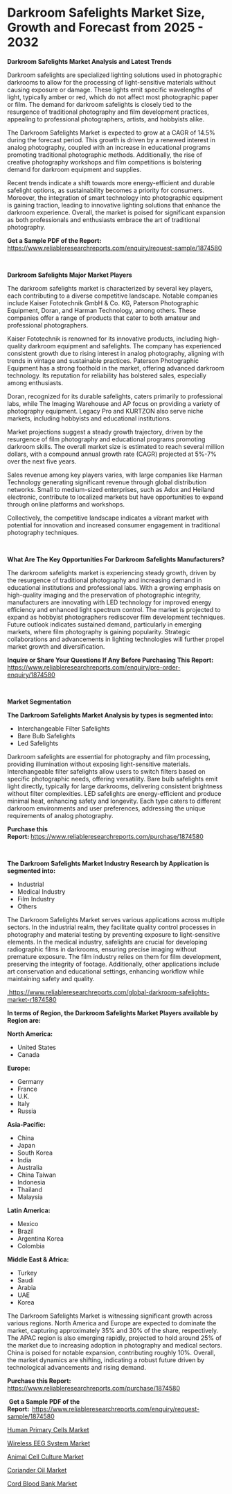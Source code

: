 <p><h1>Darkroom Safelights Market Size, Growth and Forecast from 2025 - 2032</h1></p><p><strong>Darkroom Safelights Market Analysis and Latest Trends</strong></p>
<p><p>Darkroom safelights are specialized lighting solutions used in photographic darkrooms to allow for the processing of light-sensitive materials without causing exposure or damage. These lights emit specific wavelengths of light, typically amber or red, which do not affect most photographic paper or film. The demand for darkroom safelights is closely tied to the resurgence of traditional photography and film development practices, appealing to professional photographers, artists, and hobbyists alike.</p><p>The Darkroom Safelights Market is expected to grow at a CAGR of 14.5% during the forecast period. This growth is driven by a renewed interest in analog photography, coupled with an increase in educational programs promoting traditional photographic methods. Additionally, the rise of creative photography workshops and film competitions is bolstering demand for darkroom equipment and supplies.</p><p>Recent trends indicate a shift towards more energy-efficient and durable safelight options, as sustainability becomes a priority for consumers. Moreover, the integration of smart technology into photographic equipment is gaining traction, leading to innovative lighting solutions that enhance the darkroom experience. Overall, the market is poised for significant expansion as both professionals and enthusiasts embrace the art of traditional photography.</p></p>
<p><strong>Get a Sample PDF of the Report:&nbsp;</strong> <a href="https://www.reliableresearchreports.com/enquiry/request-sample/1874580?utm_campaign=3278&utm_medium=2&utm_source=Github&utm_content=ia&utm_term=05042025&utm_id=darkroom-safelights">https://www.reliableresearchreports.com/enquiry/request-sample/1874580</a></p>
<p>&nbsp;</p>
<p><strong>Darkroom Safelights Major Market Players</strong></p>
<p><p>The darkroom safelights market is characterized by several key players, each contributing to a diverse competitive landscape. Notable companies include Kaiser Fototechnik GmbH & Co. KG, Paterson Photographic Equipment, Doran, and Harman Technology, among others. These companies offer a range of products that cater to both amateur and professional photographers.</p><p>Kaiser Fototechnik is renowned for its innovative products, including high-quality darkroom equipment and safelights. The company has experienced consistent growth due to rising interest in analog photography, aligning with trends in vintage and sustainable practices. Paterson Photographic Equipment has a strong foothold in the market, offering advanced darkroom technology. Its reputation for reliability has bolstered sales, especially among enthusiasts.</p><p>Doran, recognized for its durable safelights, caters primarily to professional labs, while The Imaging Warehouse and AP focus on providing a variety of photography equipment. Legacy Pro and KURTZON also serve niche markets, including hobbyists and educational institutions.</p><p>Market projections suggest a steady growth trajectory, driven by the resurgence of film photography and educational programs promoting darkroom skills. The overall market size is estimated to reach several million dollars, with a compound annual growth rate (CAGR) projected at 5%-7% over the next five years.</p><p>Sales revenue among key players varies, with large companies like Harman Technology generating significant revenue through global distribution networks. Small to medium-sized enterprises, such as Adox and Heiland electronic, contribute to localized markets but have opportunities to expand through online platforms and workshops.</p><p>Collectively, the competitive landscape indicates a vibrant market with potential for innovation and increased consumer engagement in traditional photography techniques.</p></p>
<p>&nbsp;</p>
<p><strong>What Are The Key Opportunities For Darkroom Safelights Manufacturers?</strong></p>
<p><p>The darkroom safelights market is experiencing steady growth, driven by the resurgence of traditional photography and increasing demand in educational institutions and professional labs. With a growing emphasis on high-quality imaging and the preservation of photographic integrity, manufacturers are innovating with LED technology for improved energy efficiency and enhanced light spectrum control. The market is projected to expand as hobbyist photographers rediscover film development techniques. Future outlook indicates sustained demand, particularly in emerging markets, where film photography is gaining popularity. Strategic collaborations and advancements in lighting technologies will further propel market growth and diversification.</p></p>
<p><strong>Inquire or Share Your Questions If Any Before Purchasing This Report:</strong> <a href="https://www.reliableresearchreports.com/enquiry/pre-order-enquiry/1874580?utm_campaign=3278&utm_medium=2&utm_source=Github&utm_content=ia&utm_term=05042025&utm_id=darkroom-safelights">https://www.reliableresearchreports.com/enquiry/pre-order-enquiry/1874580</a></p>
<p>&nbsp;</p>
<p><strong>Market Segmentation</strong></p>
<p><strong>The Darkroom Safelights Market Analysis by types is segmented into:</strong></p>
<p><ul><li>Interchangeable Filter Safelights</li><li>Bare Bulb Safelights</li><li>Led Safelights</li></ul></p>
<p><p>Darkroom safelights are essential for photography and film processing, providing illumination without exposing light-sensitive materials. Interchangeable filter safelights allow users to switch filters based on specific photographic needs, offering versatility. Bare bulb safelights emit light directly, typically for large darkrooms, delivering consistent brightness without filter complexities. LED safelights are energy-efficient and produce minimal heat, enhancing safety and longevity. Each type caters to different darkroom environments and user preferences, addressing the unique requirements of analog photography.</p></p>
<p><strong>Purchase this Report:&nbsp;</strong><a href="https://www.reliableresearchreports.com/purchase/1874580?utm_campaign=3278&utm_medium=2&utm_source=Github&utm_content=ia&utm_term=05042025&utm_id=darkroom-safelights">https://www.reliableresearchreports.com/purchase/1874580</a></p>
<p>&nbsp;</p>
<p><strong>The Darkroom Safelights Market Industry Research by Application is segmented into:</strong></p>
<p><ul><li>Industrial</li><li>Medical Industry</li><li>Film Industry</li><li>Others</li></ul></p>
<p><p>The Darkroom Safelights Market serves various applications across multiple sectors. In the industrial realm, they facilitate quality control processes in photography and material testing by preventing exposure to light-sensitive elements. In the medical industry, safelights are crucial for developing radiographic films in darkrooms, ensuring precise imaging without premature exposure. The film industry relies on them for film development, preserving the integrity of footage. Additionally, other applications include art conservation and educational settings, enhancing workflow while maintaining safety and quality.</p></p>
<p><a href="https://www.reliableresearchreports.com/global-darkroom-safelights-market-r1874580?utm_campaign=3278&utm_medium=2&utm_source=Github&utm_content=ia&utm_term=05042025&utm_id=darkroom-safelights">&nbsp;https://www.reliableresearchreports.com/global-darkroom-safelights-market-r1874580</a></p>
<p><strong>In terms of Region, the Darkroom Safelights Market Players available by Region are:</strong></p>
<p>
    <p> <strong> North America: </strong>
        <ul>
            <li>United States</li>
            <li>Canada</li>
        </ul>
        </p> 
    <p> <strong> Europe: </strong>
        <ul>
            <li>Germany</li>
            <li>France</li>
            <li>U.K.</li>
            <li>Italy</li>
            <li>Russia</li>
        </ul>
        </p> 
    <p> <strong> Asia-Pacific: </strong>
        <ul>
            <li>China</li>
            <li>Japan</li>
            <li>South Korea</li>
            <li>India</li>
            <li>Australia</li>
            <li>China Taiwan</li>
            <li>Indonesia</li>
            <li>Thailand</li>
            <li>Malaysia</li>
        </ul>
        </p> 
    <p> <strong> Latin America: </strong>
        <ul>
            <li>Mexico</li>
            <li>Brazil</li>
            <li>Argentina Korea</li>
            <li>Colombia</li>
        </ul>
        </p> 
    <p> <strong> Middle East & Africa: </strong>
        <ul>
            <li>Turkey</li>
            <li>Saudi</li>
            <li>Arabia</li>
            <li>UAE</li>
            <li>Korea</li>
        </ul>
    </p>
    </p>
<p><p>The Darkroom Safelights Market is witnessing significant growth across various regions. North America and Europe are expected to dominate the market, capturing approximately 35% and 30% of the share, respectively. The APAC region is also emerging rapidly, projected to hold around 25% of the market due to increasing adoption in photography and medical sectors. China is poised for notable expansion, contributing roughly 10%. Overall, the market dynamics are shifting, indicating a robust future driven by technological advancements and rising demand.</p></p>
<p><strong>Purchase this Report: </strong><a href="https://www.reliableresearchreports.com/purchase/1874580?utm_campaign=3278&utm_medium=2&utm_source=Github&utm_content=ia&utm_term=05042025&utm_id=darkroom-safelights">https://www.reliableresearchreports.com/purchase/1874580</a></p>
<p>&nbsp;<strong>Get a Sample PDF of the Report:&nbsp;&nbsp;</strong><a href="https://www.reliableresearchreports.com/enquiry/request-sample/1874580?utm_campaign=3278&utm_medium=2&utm_source=Github&utm_content=ia&utm_term=05042025&utm_id=darkroom-safelights">https://www.reliableresearchreports.com/enquiry/request-sample/1874580</a></p>
<p><strong></strong></p>
<p><p><a href="https://www.linkedin.com/pulse/human-primary-cells-market-size-expected-grow-cagr-64-from-8fmsf?utm_campaign=3278&utm_medium=2&utm_source=Github&utm_content=ia&utm_term=05042025&utm_id=darkroom-safelights">Human Primary Cells Market</a></p><p><a href="https://www.linkedin.com/pulse/revenue-insights-growth-forecast-wireless-eeg-system-industry-rvfhf?utm_campaign=3278&utm_medium=2&utm_source=Github&utm_content=ia&utm_term=05042025&utm_id=darkroom-safelights">Wireless EEG System Market</a></p><p><a href="https://www.linkedin.com/pulse/regional-development-deployment-revenue-growth-animal-cell-culture-a33cf?utm_campaign=3278&utm_medium=2&utm_source=Github&utm_content=ia&utm_term=05042025&utm_id=darkroom-safelights">Animal Cell Culture Market</a></p><p><a href="https://www.linkedin.com/pulse/coriander-oil-market-in-depth-report-size-share-strong-cm30f?utm_campaign=3278&utm_medium=2&utm_source=Github&utm_content=ia&utm_term=05042025&utm_id=darkroom-safelights">Coriander Oil Market</a></p><p><a href="https://www.linkedin.com/pulse/key-driving-factors-cord-blood-bank-industry-striking-cagr-kezif?utm_campaign=3278&utm_medium=2&utm_source=Github&utm_content=ia&utm_term=05042025&utm_id=darkroom-safelights">Cord Blood Bank Market</a></p></p>